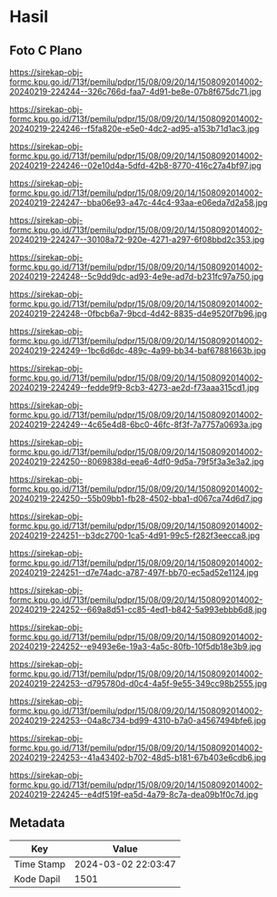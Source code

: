 # Hasil

## Foto C Plano

https://sirekap-obj-formc.kpu.go.id/713f/pemilu/pdpr/15/08/09/20/14/1508092014002-20240219-224244--326c766d-faa7-4d91-be8e-07b8f675dc71.jpg

https://sirekap-obj-formc.kpu.go.id/713f/pemilu/pdpr/15/08/09/20/14/1508092014002-20240219-224246--f5fa820e-e5e0-4dc2-ad95-a153b71d1ac3.jpg

https://sirekap-obj-formc.kpu.go.id/713f/pemilu/pdpr/15/08/09/20/14/1508092014002-20240219-224246--02e10d4a-5dfd-42b8-8770-416c27a4bf97.jpg

https://sirekap-obj-formc.kpu.go.id/713f/pemilu/pdpr/15/08/09/20/14/1508092014002-20240219-224247--bba06e93-a47c-44c4-93aa-e06eda7d2a58.jpg

https://sirekap-obj-formc.kpu.go.id/713f/pemilu/pdpr/15/08/09/20/14/1508092014002-20240219-224247--30108a72-920e-4271-a297-6f08bbd2c353.jpg

https://sirekap-obj-formc.kpu.go.id/713f/pemilu/pdpr/15/08/09/20/14/1508092014002-20240219-224248--5c9dd9dc-ad93-4e9e-ad7d-b231fc97a750.jpg

https://sirekap-obj-formc.kpu.go.id/713f/pemilu/pdpr/15/08/09/20/14/1508092014002-20240219-224248--0fbcb6a7-9bcd-4d42-8835-d4e9520f7b96.jpg

https://sirekap-obj-formc.kpu.go.id/713f/pemilu/pdpr/15/08/09/20/14/1508092014002-20240219-224249--1bc6d6dc-489c-4a99-bb34-baf67881663b.jpg

https://sirekap-obj-formc.kpu.go.id/713f/pemilu/pdpr/15/08/09/20/14/1508092014002-20240219-224249--fedde9f9-8cb3-4273-ae2d-f73aaa315cd1.jpg

https://sirekap-obj-formc.kpu.go.id/713f/pemilu/pdpr/15/08/09/20/14/1508092014002-20240219-224249--4c65e4d8-6bc0-46fc-8f3f-7a7757a0693a.jpg

https://sirekap-obj-formc.kpu.go.id/713f/pemilu/pdpr/15/08/09/20/14/1508092014002-20240219-224250--8069838d-eea6-4df0-9d5a-79f5f3a3e3a2.jpg

https://sirekap-obj-formc.kpu.go.id/713f/pemilu/pdpr/15/08/09/20/14/1508092014002-20240219-224250--55b09bb1-fb28-4502-bba1-d067ca74d6d7.jpg

https://sirekap-obj-formc.kpu.go.id/713f/pemilu/pdpr/15/08/09/20/14/1508092014002-20240219-224251--b3dc2700-1ca5-4d91-99c5-f282f3eecca8.jpg

https://sirekap-obj-formc.kpu.go.id/713f/pemilu/pdpr/15/08/09/20/14/1508092014002-20240219-224251--d7e74adc-a787-497f-bb70-ec5ad52e1124.jpg

https://sirekap-obj-formc.kpu.go.id/713f/pemilu/pdpr/15/08/09/20/14/1508092014002-20240219-224252--669a8d51-cc85-4ed1-b842-5a993ebbb6d8.jpg

https://sirekap-obj-formc.kpu.go.id/713f/pemilu/pdpr/15/08/09/20/14/1508092014002-20240219-224252--e9493e6e-19a3-4a5c-80fb-10f5db18e3b9.jpg

https://sirekap-obj-formc.kpu.go.id/713f/pemilu/pdpr/15/08/09/20/14/1508092014002-20240219-224253--d795780d-d0c4-4a5f-9e55-349cc98b2555.jpg

https://sirekap-obj-formc.kpu.go.id/713f/pemilu/pdpr/15/08/09/20/14/1508092014002-20240219-224253--04a8c734-bd99-4310-b7a0-a4567494bfe6.jpg

https://sirekap-obj-formc.kpu.go.id/713f/pemilu/pdpr/15/08/09/20/14/1508092014002-20240219-224253--41a43402-b702-48d5-b181-67b403e6cdb6.jpg

https://sirekap-obj-formc.kpu.go.id/713f/pemilu/pdpr/15/08/09/20/14/1508092014002-20240219-224245--e4df519f-ea5d-4a79-8c7a-dea09b1f0c7d.jpg


## Metadata

| Key        | Value               |
| ---------- | ------------------- |
| Time Stamp | 2024-03-02 22:03:47 |
| Kode Dapil | 1501                |




